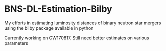 # BNS-DL-Estimation-Bilby
My efforts in estimating luminosity distances of binary neutron star mergers using the bilby package available in python

Currently working on GW170817. Still need better estimates on various parameters
